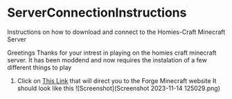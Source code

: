 # ServerConnectionInstructions
Instructions on how to download and connect to the Homies-Craft Minecraft Server

Greetings Thanks for your intrest in playing on the homies craft minecraft server. It has been moddend and now requires the instalation of a few different things to play 

1. Click on [This Link](https://files.minecraftforge.net/net/minecraftforge/forge/) that will direct you to the Forge Minecraft website It should look like this
     ![Screenshot](Screenshot 2023-11-14 125029.png)

